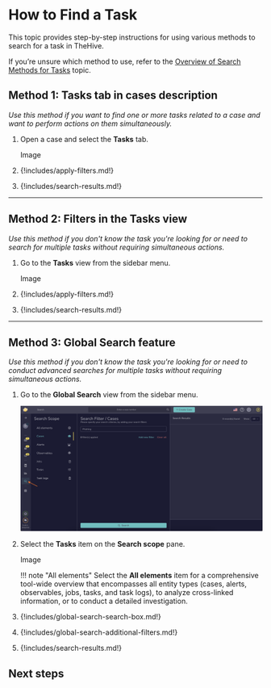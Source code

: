 # How to Find a Task

This topic provides step-by-step instructions for using various methods to search for a task in TheHive.

If you’re unsure which method to use, refer to the [Overview of Search Methods for Tasks](overview-search-methods-task.md) topic.

## Method 1: Tasks tab in cases description

*Use this method if you want to find one or more tasks related to a case and want to perform actions on them simultaneously.*

1. Open a case and select the **Tasks** tab.

    Image

2. {!includes/apply-filters.md!}

3. {!includes/search-results.md!}

---

## Method 2: Filters in the Tasks view

*Use this method if you don't know the task you're looking for or need to search for multiple tasks without requiring simultaneous actions.*

1. Go to the **Tasks** view from the sidebar menu.

    Image

2. {!includes/apply-filters.md!}

3. {!includes/search-results.md!}

---

## Method 3: Global Search feature

*Use this method if you don't know the task you're looking for or need to conduct advanced searches for multiple tasks without requiring simultaneous actions.*

1. Go to the **Global Search** view from the sidebar menu.

    ![Global Search feature sidebar menu](../../../../images/user-guides/analyst-corner/cases/find-a-case-global-search-feature-sidebar-menu.png)

2. Select the **Tasks** item on the **Search scope** pane.

    Image

    !!! note "All elements"
        Select the **All elements** item for a comprehensive tool-wide overview that encompasses all entity types (cases, alerts, observables, jobs, tasks, and task logs), to analyze cross-linked information, or to conduct a detailed investigation.

3. {!includes/global-search-search-box.md!}

4. {!includes/global-search-additional-filters.md!}

5. {!includes/search-results.md!}

## Next steps


